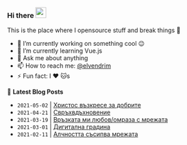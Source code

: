 ### Hi there <a href="https://elvendrim.xyz/"><img src="https://media.giphy.com/media/hvRJCLFzcasrR4ia7z/giphy.gif" width="25px"></a>

This is the place where I opensource stuff and break things :rofl:

- 🔭 I’m currently working on something cool :wink:
- 🌱 I’m currently learning Vue.js
- 💬 Ask me about anything
- 📫 How to reach me: [@elvendrim](https://twitter.com/elvendrim)
- ⚡ Fun fact: I :heart: :cat:s

📕 **Latest Blog Posts**

<!-- BLOG-POST-LIST:START -->
- `2021-05-02` | [Христос възкресе за добрите](https://elvendrim.xyz/wrote/velikden/)  
- `2021-04-21` | [Свръхвдъхновение](https://elvendrim.xyz/wrote/inspiration-overload/)  
- `2021-03-19` | [Връзката ми любов/омраза с мрежата](https://elvendrim.xyz/wrote/love-hate-web/)  
- `2021-03-01` | [Дигитална градина](https://elvendrim.xyz/wrote/digital-garden/)  
- `2021-02-11` | [Алчността съсипва мрежата](https://elvendrim.xyz/wrote/greed-web/)  

<!-- BLOG-POST-LIST:END -->
